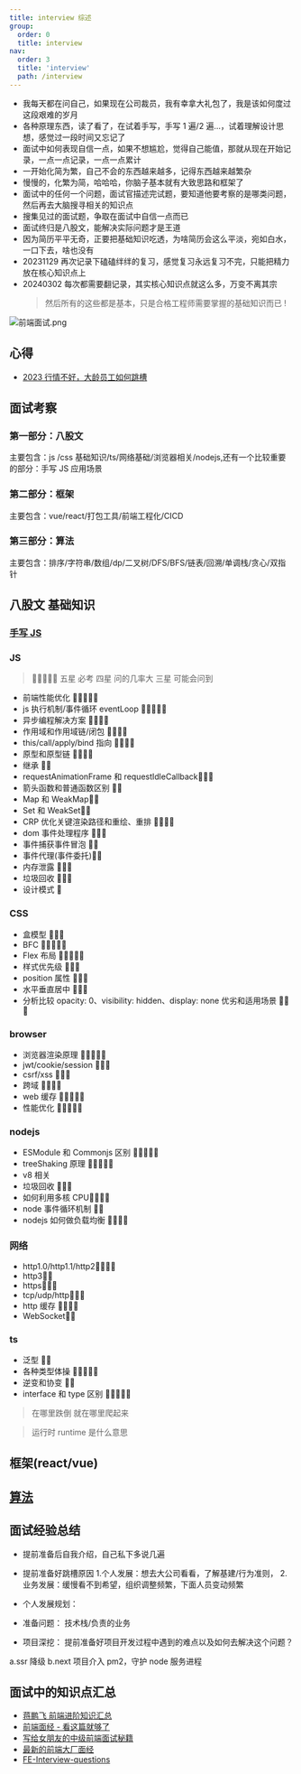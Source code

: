 ```yaml
---
title: interview 综述
group:
  order: 0
  title: interview
nav:
  order: 3
  title: 'interview'
  path: /interview
---
```


- 我每天都在问自己，如果现在公司裁员，我有幸拿大礼包了，我是该如何度过这段艰难的岁月
- 各种原理东西，读了看了，在试着手写，手写 1 遍/2 遍...，试着理解设计思想，感觉过一段时间又忘记了
- 面试中如何表现自信一点，如果不想尴尬，觉得自己能值，那就从现在开始记录，一点一点记录，一点一点累计
- 一开始化简为繁，自己不会的东西越来越多，记得东西越来越繁杂
- 慢慢的，化繁为简，哈哈哈，你脑子基本就有大致思路和框架了
- 面试中的任何一个问题，面试官描述完试题，要知道他要考察的是哪类问题，然后再去大脑搜寻相关的知识点
- 搜集见过的面试题，争取在面试中自信一点而已
- 面试终归是八股文，能解决实际问题才是王道
- 因为简历平平无奇，正要把基础知识吃透，为啥简历会这么平淡，宛如白水，一口下去，啥也没有
- 20231129 再次记录下磕磕绊绊的复习，感觉复习永远复习不完，只能把精力放在核心知识点上
- 20240302 每次都需要翻记录，其实核心知识点就这么多，万变不离其宗
  > 然后所有的这些都是基本，只是合格工程师需要掌握的基础知识而已 !

![前端面试.png](https://s2.loli.net/2022/06/23/Z5V4FuNXb7GdrhE.png)

## 心得

- [2023 行情不好，大龄员工如何跳槽](https://juejin.cn/post/7300118821533089807)

## 面试考察

### 第一部分：八股文

主要包含：js /css 基础知识/ts/网络基础/浏览器相关/nodejs,还有一个比较重要的部分：手写 JS 应用场景

### 第二部分：框架

主要包含：vue/react/打包工具/前端工程化/CICD

### 第三部分：算法

主要包含：排序/字符串/数组/dp/二叉树/DFS/BFS/链表/回溯/单调栈/贪心/双指针

## 八股文 基础知识

### [手写 JS](../interview//experiences/16easyHandwriting.md)

### JS

> 🌟🌟🌟🌟🌟 五星 必考 四星 问的几率大 三星 可能会问到

- 前端性能优化 🌟🌟🌟🌟🌟
- js 执行机制/事件循环 eventLoop 🌟🌟🌟🌟🌟
- 异步编程解决方案 🌟🌟🌟🌟
- 作用域和作用域链/闭包 🌟🌟🌟🌟
- this/call/apply/bind 指向 🌟🌟🌟🌟
- 原型和原型链 🌟🌟🌟🌟
- 继承 🌟🌟
- requestAnimationFrame 和 requestIdleCallback🌟🌟🌟
- 箭头函数和普通函数区别 🌟🌟
- Map 和 WeakMap🌟🌟
- Set 和 WeakSet🌟🌟
- CRP 优化关键渲染路径和重绘、重排 🌟🌟🌟🌟
- dom 事件处理程序 🌟🌟🌟
- 事件捕获事件冒泡 🌟🌟
- 事件代理(事件委托)🌟🌟
- 内存泄露 🌟🌟🌟
- 垃圾回收 🌟🌟🌟
- 设计模式 🌟

### CSS

- 盒模型 🌟🌟🌟
- BFC 🌟🌟🌟🌟🌟
- Flex 布局 🌟🌟🌟🌟🌟
- 样式优先级 🌟🌟🌟
- position 属性 🌟🌟🌟
- 水平垂直居中 🌟🌟🌟
- 分析比较 opacity: 0、visibility: hidden、display: none 优劣和适用场景 🌟🌟🌟

### browser

- 浏览器渲染原理 🌟🌟🌟🌟🌟
- jwt/cookie/session 🌟🌟🌟
- csrf/xss 🌟🌟🌟
- 跨域 🌟🌟🌟🌟
- web 缓存 🌟🌟🌟🌟🌟
- 性能优化 🌟🌟🌟🌟🌟

### nodejs

- ESModule 和 Commonjs 区别 🌟🌟🌟🌟🌟
- treeShaking 原理 🌟🌟🌟🌟🌟
- v8 相关
- 垃圾回收 🌟🌟🌟
- 如何利用多核 CPU🌟🌟🌟🌟
- node 事件循环机制 🌟🌟
- nodejs 如何做负载均衡 🌟🌟🌟🌟

### 网络

- http1.0/http1.1/http2🌟🌟🌟🌟
- http3🌟🌟
- https🌟🌟🌟
- tcp/udp/http🌟🌟🌟
- http 缓存 🌟🌟🌟🌟
- WebSocket🌟🌟

### ts

- 泛型 🌟🌟
- 各种类型体操 🌟🌟🌟🌟🌟
- 逆变和协变 🌟🌟
- interface 和 type 区别 🌟🌟🌟🌟🌟

> 在哪里跌倒 就在哪里爬起来

> 运行时 runtime 是什么意思

## 框架(react/vue)

## [算法](../interview/logic/)

## 面试经验总结

- 提前准备后自我介绍，自己私下多说几遍
- 提前准备好跳槽原因 1.个人发展：想去大公司看看，了解基建/行为准则， 2.业务发展：缓慢看不到希望，组织调整频繁，下面人员变动频繁
- 个人发展规划：

- 准备问题： 技术栈/负责的业务
- 项目深挖： 提前准备好项目开发过程中遇到的难点以及如何去解决这个问题？

a.ssr 降级 b.next 项目介入 pm2，守护 node 服务进程

## 面试中的知识点汇总

- [蒋鹏飞 前端进阶知识汇总](https://juejin.cn/post/6844904061838295047)
- [前端面经 - 看这篇就够了](https://juejin.cn/post/6948227795059212318#heading-3)
- [写给女朋友的中级前端面试秘籍](https://juejin.cn/post/6844904115428917255)
- [最新的前端大厂面经](https://juejin.cn/post/7004638318843412493#comment)
- [FE-Interview-questions](https://github.com/wantnocode/FE-Interview-questions)
